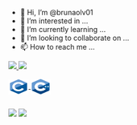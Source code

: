 - 👋 Hi, I’m @brunaolv01
- 👀 I’m interested in ...
- 🌱 I’m currently learning ...
- 💞️ I’m looking to collaborate on ...
- 📫 How to reach me ...

<div>
  <a href="https://github.com/brunaolv01">
  <img height="180cm" src="https://github-readme-stats.vercel.app/api?username=brunaolv01&show_icons=true&theme=tokyonight">
  <img height="180cm" src="https://github-readme-stats.vercel.app/api/top-langs/?username=brunaolv01&layout=donut&theme=tokyonight">
</div>

<div style="display: inline_block"><br>
  <img align="center" alt="bruna-C" height="30" width="40" src="https://raw.githubusercontent.com/devicons/devicon/master/icons/c/c-original.svg">
  <img align="center" alt="bruna-CPP" height="30" width="40" src="https://raw.githubusercontent.com/devicons/devicon/master/icons/cplusplus/cplusplus-original.svg">
</div>
  
  ##
 
<div> 
   <a href="https://instagram.com/olv_bruna01" target="_blank"><img src="https://img.shields.io/badge/Instagram-E4405F?style=for-the-badge&logo=instagram&logoColor=white" target="_blank"></a>
  <a href = "mailto:brunakarollynepereiradeoliveir@gmail.com"><img src="https://img.shields.io/badge/-Gmail-%23333?style=for-the-badge&logo=gmail&logoColor=white" target="_blank"></a>
 </div>
  
